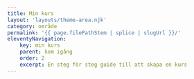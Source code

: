 ```yaml
---
title: Min kurs
layout: 'layouts/theme-area.njk'
category: område
permalink: '{{ page.filePathStem | splice | slugUrl }}/'
eleventyNavigation:
    key: min kurs
    parent: kom igång
    order: 2
    excerpt: En steg för steg guide till att skapa en kurs
---
```



